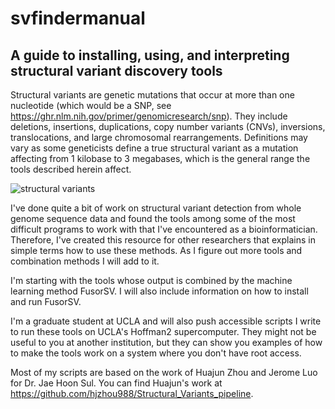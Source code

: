 # svfindermanual 
## A guide to installing, using, and interpreting structural variant discovery tools
Structural variants are genetic mutations that occur at more than one nucleotide (which would be a SNP, see https://ghr.nlm.nih.gov/primer/genomicresearch/snp). They include deletions, insertions, duplications, copy number variants (CNVs), inversions, translocations, and large chromosomal rearrangements. Definitions may vary as some geneticists define a true structural variant as a mutation affecting from 1 kilobase to 3 megabases, which is the general range the tools described herein affect.

![structural variants](https://media.nature.com/m685/nature-assets/nmeth/journal/v9/n2/images/nmeth.1858-F1.jpg)

I've done quite a bit of work on structural variant detection from whole genome sequence data and found the tools among some of the most difficult programs to work with that I've encountered as a bioinformatician. Therefore, I've created this resource for other researchers that explains in simple terms how to use these methods. As I figure out more tools and combination methods I will add to it.

I'm starting with the tools whose output is combined by the machine learning method FusorSV. I will also include information on how to install and run FusorSV.

I'm a graduate student at UCLA and will also push accessible scripts I write to run these tools on UCLA's Hoffman2 supercomputer. They might not be useful to you at another institution, but they can show you examples of how to make the tools work on a system where you don't have root access.

Most of my scripts are based on the work of Huajun Zhou and Jerome Luo for Dr. Jae Hoon Sul. You can find Huajun's work at https://github.com/hjzhou988/Structural_Variants_pipeline.
